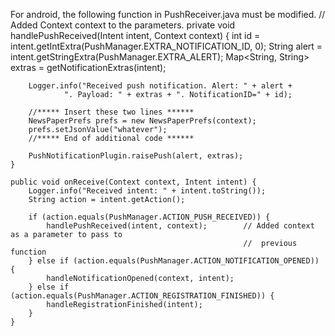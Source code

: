 For android, the following function in PushReceiver.java must be modified.
											// Added Context context to the parameters.
    private void handlePushReceived(Intent intent, Context context) {
        int id = intent.getIntExtra(PushManager.EXTRA_NOTIFICATION_ID, 0);
        String alert = intent.getStringExtra(PushManager.EXTRA_ALERT);
        Map<String, String> extras = getNotificationExtras(intent);

        Logger.info("Received push notification. Alert: " + alert +
                ". Payload: " + extras + ". NotificationID=" + id);
        
        //***** Insert these two lines ******
        NewsPaperPrefs prefs = new NewsPaperPrefs(context);
        prefs.setJsonValue("whatever");
		//***** End of additional code ******

        PushNotificationPlugin.raisePush(alert, extras);
    }

    public void onReceive(Context context, Intent intent) {
        Logger.info("Received intent: " + intent.toString());
        String action = intent.getAction();

        if (action.equals(PushManager.ACTION_PUSH_RECEIVED)) {
            handlePushReceived(intent, context);        // Added context as a parameter to pass to 
            											//	previous function
        } else if (action.equals(PushManager.ACTION_NOTIFICATION_OPENED)) {
            handleNotificationOpened(context, intent);
        } else if (action.equals(PushManager.ACTION_REGISTRATION_FINISHED)) {
            handleRegistrationFinished(intent);
        }
    }